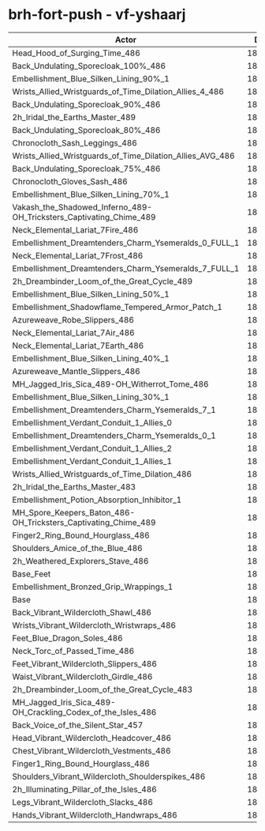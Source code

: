 # brh-fort-push - vf-yshaarj
| Actor | DPS | Increase |
|---|:---:|:---:|
|Head_Hood_of_Surging_Time_486|187452|2.05%|
|Back_Undulating_Sporecloak_100%_486|187308|1.98%|
|Embellishment_Blue_Silken_Lining_90%_1|187175|1.90%|
|Wrists_Allied_Wristguards_of_Time_Dilation_Allies_4_486|187164|1.90%|
|Back_Undulating_Sporecloak_90%_486|187018|1.82%|
|2h_Iridal_the_Earths_Master_489|186833|1.72%|
|Back_Undulating_Sporecloak_80%_486|186589|1.58%|
|Chronocloth_Sash_Leggings_486|186540|1.56%|
|Wrists_Allied_Wristguards_of_Time_Dilation_Allies_AVG_486|186535|1.56%|
|Back_Undulating_Sporecloak_75%_486|186402|1.48%|
|Chronocloth_Gloves_Sash_486|186379|1.47%|
|Embellishment_Blue_Silken_Lining_70%_1|186314|1.44%|
|Vakash_the_Shadowed_Inferno_489-OH_Tricksters_Captivating_Chime_489|186076|1.31%|
|Neck_Elemental_Lariat_7Fire_486|185786|1.15%|
|Embellishment_Dreamtenders_Charm_Ysemeralds_0_FULL_1|185773|1.14%|
|Neck_Elemental_Lariat_7Frost_486|185715|1.11%|
|Embellishment_Dreamtenders_Charm_Ysemeralds_7_FULL_1|185666|1.08%|
|2h_Dreambinder_Loom_of_the_Great_Cycle_489|185518|1.00%|
|Embellishment_Blue_Silken_Lining_50%_1|185504|0.99%|
|Embellishment_Shadowflame_Tempered_Armor_Patch_1|185423|0.95%|
|Azureweave_Robe_Slippers_486|185352|0.91%|
|Neck_Elemental_Lariat_7Air_486|185286|0.88%|
|Neck_Elemental_Lariat_7Earth_486|185238|0.85%|
|Embellishment_Blue_Silken_Lining_40%_1|185221|0.84%|
|Azureweave_Mantle_Slippers_486|185203|0.83%|
|MH_Jagged_Iris_Sica_489-OH_Witherrot_Tome_486|184975|0.71%|
|Embellishment_Blue_Silken_Lining_30%_1|184818|0.62%|
|Embellishment_Dreamtenders_Charm_Ysemeralds_7_1|184794|0.61%|
|Embellishment_Verdant_Conduit_1_Allies_0|184728|0.57%|
|Embellishment_Dreamtenders_Charm_Ysemeralds_0_1|184706|0.56%|
|Embellishment_Verdant_Conduit_1_Allies_2|184678|0.54%|
|Embellishment_Verdant_Conduit_1_Allies_1|184672|0.54%|
|Wrists_Allied_Wristguards_of_Time_Dilation_486|184509|0.45%|
|2h_Iridal_the_Earths_Master_483|184232|0.30%|
|Embellishment_Potion_Absorption_Inhibitor_1|184061|0.21%|
|MH_Spore_Keepers_Baton_486-OH_Tricksters_Captivating_Chime_489|184025|0.19%|
|Finger2_Ring_Bound_Hourglass_486|183942|0.14%|
|Shoulders_Amice_of_the_Blue_486|183912|0.13%|
|2h_Weathered_Explorers_Stave_486|183896|0.12%|
|Base_Feet|183811|0.07%|
|Embellishment_Bronzed_Grip_Wrappings_1|183682|0.00%|
|Base|183678|0.00%|
|Back_Vibrant_Wildercloth_Shawl_486|183671|0.00%|
|Wrists_Vibrant_Wildercloth_Wristwraps_486|183603|-0.04%|
|Feet_Blue_Dragon_Soles_486|183554|-0.07%|
|Neck_Torc_of_Passed_Time_486|183399|-0.15%|
|Feet_Vibrant_Wildercloth_Slippers_486|183395|-0.15%|
|Waist_Vibrant_Wildercloth_Girdle_486|183382|-0.16%|
|2h_Dreambinder_Loom_of_the_Great_Cycle_483|183120|-0.30%|
|MH_Jagged_Iris_Sica_489-OH_Crackling_Codex_of_the_Isles_486|183114|-0.31%|
|Back_Voice_of_the_Silent_Star_457|183035|-0.35%|
|Head_Vibrant_Wildercloth_Headcover_486|183020|-0.36%|
|Chest_Vibrant_Wildercloth_Vestments_486|182984|-0.38%|
|Finger1_Ring_Bound_Hourglass_486|182782|-0.49%|
|Shoulders_Vibrant_Wildercloth_Shoulderspikes_486|182713|-0.53%|
|2h_Illuminating_Pillar_of_the_Isles_486|182566|-0.61%|
|Legs_Vibrant_Wildercloth_Slacks_486|182343|-0.73%|
|Hands_Vibrant_Wildercloth_Handwraps_486|182203|-0.80%|
